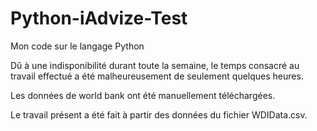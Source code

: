 # Python-iAdvize-Test
Mon code sur le langage Python

Dû à une indisponibilité durant toute la semaine, le temps consacré au travail effectué a été malheureusement de seulement quelques heures.

Les données de world bank ont été manuellement téléchargées.

Le travail présent a été fait à partir des données du fichier WDIData.csv.
